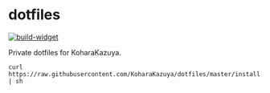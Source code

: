 # dotfiles

[![build-widget]][build]

Private dotfiles for KoharaKazuya.

    curl https://raw.githubusercontent.com/KoharaKazuya/dotfiles/master/install.sh | sh

[build-widget]: https://img.shields.io/github/workflow/status/KoharaKazuya/dotfiles/Install%20Test
[build]: https://github.com/KoharaKazuya/dotfiles/actions?query=workflow%3A%22Install+Test%22
